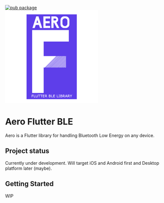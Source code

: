 [![pub package](https://img.shields.io/badge/pub.dev-v0.0.1-red)](https://pub.dev/packages/aero_f_ble)
<br>
<img alt="AERO F BLE logo" width="300px" src="https://github.com/andreibratuleanu21/aero_f_ble/blob/master/site/aero_f.png?raw=true" />

# Aero Flutter BLE

Aero is a Flutter library for handling Bluetooth Low Energy on any device.

## Project status

Currently under development.
Will target iOS and Android first and Desktop platform later (maybe).

## Getting Started

WIP
